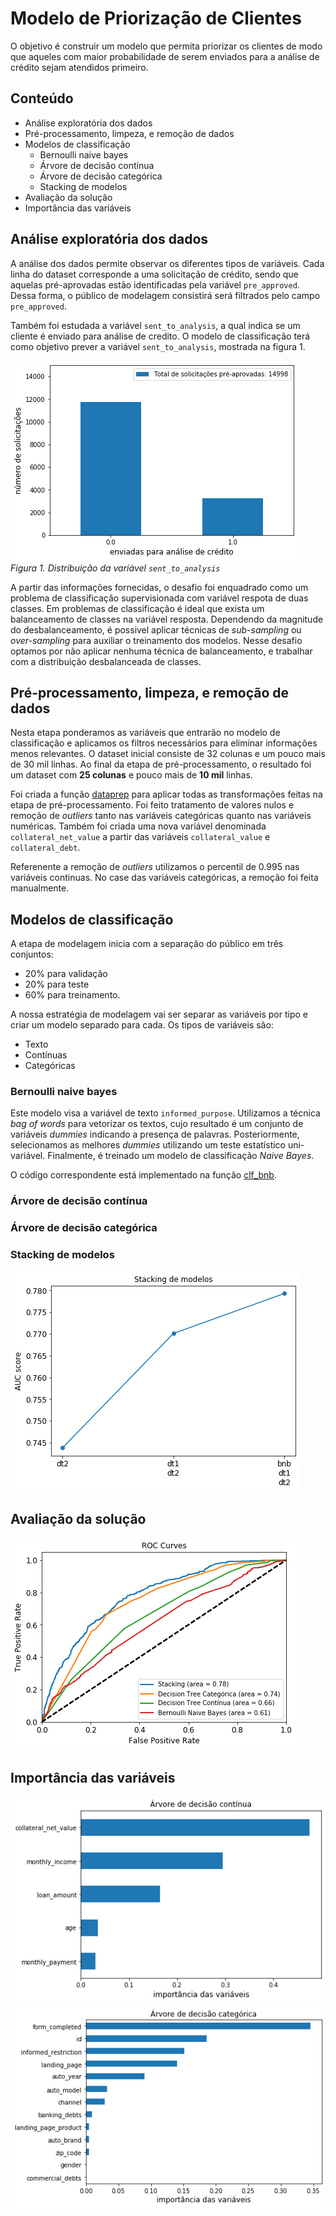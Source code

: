 # Modelo de Priorização de Clientes

O objetivo é construir um modelo que permita priorizar os clientes de modo 
que aqueles com maior probabilidade de serem enviados para a análise de 
crédito sejam atendidos primeiro.

## Conteúdo

- Análise exploratória dos dados
- Pré-processamento, limpeza, e remoção de dados
- Modelos de classificação
  - Bernoulli naive bayes
  - Árvore de decisão contínua
  - Árvore de decisão categórica
  - Stacking de modelos
- Avaliação da solução
- Importância das variáveis

## Análise exploratória dos dados

A análise dos dados permite observar os diferentes tipos de variáveis.
Cada linha do dataset corresponde a uma solicitação de crédito, sendo
que aquelas pré-aprovadas estão identificadas pela variável `pre_approved`.
Dessa forma, o público de modelagem consistirá será filtrados
pelo campo `pre_approved`.

Também foi estudada a variável `sent_to_analysis`, a qual indica se um cliente
é enviado para análise de credito. O modelo de classificação terá como objetivo
prever a variável `sent_to_analysis`, mostrada na figura 1.

![](figures/fig1.png)
*Figura 1. Distribuição da variável `sent_to_analysis`*

A partir das informações fornecidas, o desafio foi enquadrado como um
problema de classificação supervisionada com variável respota de duas classes.
Em problemas de classificação é ideal que exista um balanceamento de classes
na variável resposta. Dependendo da magnitude do desbalanceamento, é possivel
aplicar técnicas de _sub-sampling_ ou _over-sampling_ para auxiliar o
treinamento dos modelos. Nesse desafio optamos por não aplicar nenhuma técnica
de balanceamento, e trabalhar com a distribuição desbalanceada de classes. 

## Pré-processamento, limpeza, e remoção de dados

Nesta etapa ponderamos as variáveis que entrarão no modelo de classificação e 
aplicamos os filtros necessários para eliminar informações menos relevantes.
O dataset inicial consiste de 32 colunas e um pouco mais de 30 mil linhas. Ao final
da etapa de pré-processamento, o resultado foi um dataset com **25 colunas** e pouco mais
de **10 mil** linhas.

Foi criada a função [dataprep](python/myutils.py#L8) para aplicar todas
as transformações feitas na etapa de pré-processamento. Foi feito tratamento
de valores nulos e remoção de _outliers_ tanto nas variáveis categóricas quanto
nas variáveis numéricas. Também foi criada uma nova variável denominada
`collateral_net_value` a partir das variáveis `collateral_value` e `collateral_debt`. 

Referenente a remoção de _outliers_ utilizamos o percentil de 0.995 nas variáveis
continuas. No case das variáveis categóricas, a remoção foi feita manualmente.

## Modelos de classificação

A etapa de modelagem inicia com a separação do público em três conjuntos:
- 20% para validação
- 20% para teste
- 60% para treinamento.

A nossa estratégia de modelagem vai ser separar as variáveis por tipo e criar
um modelo separado para cada. Os tipos de variáveis são:
- Texto
- Contínuas
- Categóricas

### Bernoulli naive bayes
Este modelo visa a variável de texto `informed_purpose`. Utilizamos a técnica
_bag of words_ para vetorizar os textos, cujo resultado é um conjunto de variáveis 
_dummies_ indicando a presença de palavras. Posteriormente, selecionamos as melhores
_dummies_ utilizando um teste estatístico uni-variável. Finalmente, é treinado um
modelo de classificação _Naive Bayes_.

O código correspondente está implementado na função [clf_bnb](python/modelos.py#L12). 

### Árvore de decisão contínua
### Árvore de decisão categórica
### Stacking de modelos
![](figures/fig2.png)

## Avaliação da solução
![](figures/fig3.png)
## Importância das variáveis
![](figures/fig4.png)
![](figures/fig5.png)
